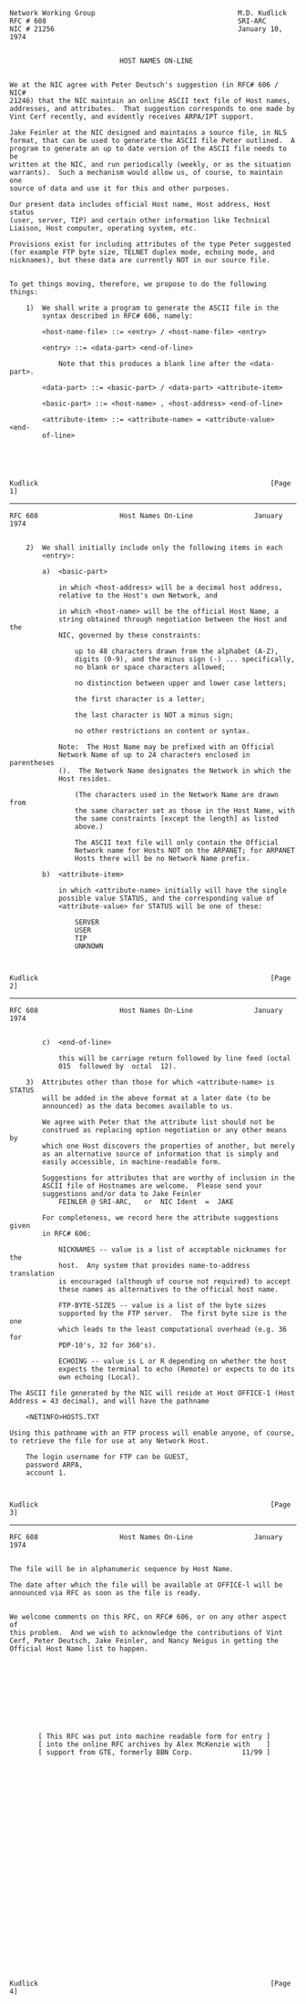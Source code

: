     Network Working Group                                   M.D. Kudlick
    RFC # 608                                               SRI-ARC
    NIC # 21256                                             January 10, 1974


                               HOST NAMES ON-LINE


    We at the NIC agree with Peter Deutsch's suggestion (in RFC# 606 / NIC#
    21246) that the NIC maintain an online ASCII text file of Host names,
    addresses, and attributes.  That suggestion corresponds to one made by
    Vint Cerf recently, and evidently receives ARPA/IPT support.

    Jake Feinler at the NIC designed and maintains a source file, in NLS
    format, that can be used to generate the ASCII file Peter outlined.  A
    program to generate an up to date version of the ASCII file needs to be
    written at the NIC, and run periodically (weekly, or as the situation
    warrants).  Such a mechanism would allow us, of course, to maintain one
    source of data and use it for this and other purposes.

    Our present data includes official Host name, Host address, Host status
    (user, server, TIP) and certain other information like Technical
    Liaison, Host computer, operating system, etc.

    Provisions exist for including attributes of the type Peter suggested
    (for example FTP byte size, TELNET duplex mode, echoing mode, and
    nicknames), but these data are currently NOT in our source file.


    To get things moving, therefore, we propose to do the following things:

        1)  We shall write a program to generate the ASCII file in the
            syntax described in RFC# 606, namely:

            <host-name-file> ::= <entry> / <host-name-file> <entry>

            <entry> ::= <data-part> <end-of-line>

                Note that this produces a blank line after the <data-part>.

            <data-part> ::= <basic-part> / <data-part> <attribute-item>

            <basic-part> ::= <host-name> , <host-address> <end-of-line>

            <attribute-item> ::= <attribute-name> = <attribute-value> <end-
            of-line>





    Kudlick                                                         [Page 1]

------------------------------------------------------------------------

``` newpage
RFC 608                    Host Names On-Line               January 1974


    2)  We shall initially include only the following items in each
        <entry>:

        a)  <basic-part>

            in which <host-address> will be a decimal host address,
            relative to the Host's own Network, and

            in which <host-name> will be the official Host Name, a
            string obtained through negotiation between the Host and the
            NIC, governed by these constraints:

                up to 48 characters drawn from the alphabet (A-Z),
                digits (0-9), and the minus sign (-) ... specifically,
                no blank or space characters allowed;

                no distinction between upper and lower case letters;

                the first character is a letter;

                the last character is NOT a minus sign;

                no other restrictions on content or syntax.

            Note:  The Host Name may be prefixed with an Official
            Network Name of up to 24 characters enclosed in parentheses
            ().  The Network Name designates the Network in which the
            Host resides.

                (The characters used in the Network Name are drawn from
                the same character set as those in the Host Name, with
                the same constraints [except the length] as listed
                above.)

                The ASCII text file will only contain the Official
                Network name for Hosts NOT on the ARPANET; for ARPANET
                Hosts there will be no Network Name prefix.

        b)  <attribute-item>

            in which <attribute-name> initially will have the single
            possible value STATUS, and the corresponding value of
            <attribute-value> for STATUS will be one of these:

                SERVER
                USER
                TIP
                UNKNOWN



Kudlick                                                         [Page 2]
```

------------------------------------------------------------------------

``` newpage
RFC 608                    Host Names On-Line               January 1974


        c)  <end-of-line>

            this will be carriage return followed by line feed (octal
            015  followed by  octal  12).

    3)  Attributes other than those for which <attribute-name> is STATUS
        will be added in the above format at a later date (to be
        announced) as the data becomes available to us.

        We agree with Peter that the attribute list should not be
        construed as replacing option negotiation or any other means by
        which one Host discovers the properties of another, but merely
        as an alternative source of information that is simply and
        easily accessible, in machine-readable form.

        Suggestions for attributes that are worthy of inclusion in the
        ASCII file of Hostnames are welcome.  Please send your
        suggestions and/or data to Jake Feinler
            FEINLER @ SRI-ARC,   or  NIC Ident  =  JAKE

        For completeness, we record here the attribute suggestions given
        in RFC# 606:

            NICKNAMES -- value is a list of acceptable nicknames for the
            host.  Any system that provides name-to-address translation
            is encouraged (although of course not required) to accept
            these names as alternatives to the official host name.

            FTP-BYTE-SIZES -- value is a list of the byte sizes
            supported by the FTP server.  The first byte size is the one
            which leads to the least computational overhead (e.g. 36 for
            PDP-10's, 32 for 360's).

            ECHOING -- value is L or R depending on whether the host
            expects the terminal to echo (Remote) or expects to do its
            own echoing (Local).

The ASCII file generated by the NIC will reside at Host OFFICE-1 (Host
Address = 43 decimal), and will have the pathname

    <NETINFO>HOSTS.TXT

Using this pathname with an FTP process will enable anyone, of course,
to retrieve the file for use at any Network Host.

    The login username for FTP can be GUEST,
    password ARPA,
    account 1.



Kudlick                                                         [Page 3]
```

------------------------------------------------------------------------

``` newpage
RFC 608                    Host Names On-Line               January 1974


The file will be in alphanumeric sequence by Host Name.

The date after which the file will be available at OFFICE-l will be
announced via RFC as soon as the file is ready.


We welcome comments on this RFC, on RFC# 606, or on any other aspect of
this problem.  And we wish to acknowledge the contributions of Vint
Cerf, Peter Deutsch, Jake Feinler, and Nancy Neigus in getting the
Official Host Name list to happen.










       [ This RFC was put into machine readable form for entry ]
       [ into the online RFC archives by Alex McKenzie with    ]
       [ support from GTE, formerly BBN Corp.            11/99 ]




























Kudlick                                                         [Page 4]
```
